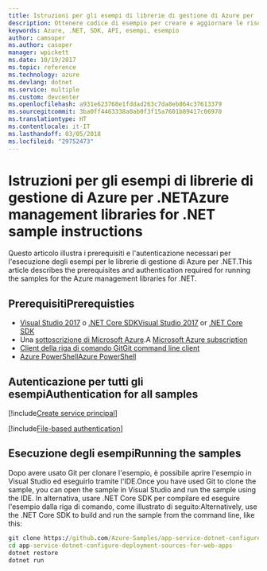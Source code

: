 ```yaml
---
title: Istruzioni per gli esempi di librerie di gestione di Azure per .NET
description: Ottenere codice di esempio per creare e aggiornare le risorse con le librerie di gestione di Azure management per .NET.
keywords: Azure, .NET, SDK, API, esempi, esempio
author: camsoper
ms.author: casoper
manager: wpickett
ms.date: 10/19/2017
ms.topic: reference
ms.technology: azure
ms.devlang: dotnet
ms.service: multiple
ms.custom: devcenter
ms.openlocfilehash: a931e623768e1fddad263c7da8eb864c37613379
ms.sourcegitcommit: 3ba0ff4463338a0ab0f3f15a7601b89417c06970
ms.translationtype: HT
ms.contentlocale: it-IT
ms.lasthandoff: 03/05/2018
ms.locfileid: "29752473"
---
```

# <a name="azure-management-libraries-for-net-sample-instructions"></a><span data-ttu-id="0f94d-104">Istruzioni per gli esempi di librerie di gestione di Azure per .NET</span><span class="sxs-lookup"><span data-stu-id="0f94d-104">Azure management libraries for .NET sample instructions</span></span>

<span data-ttu-id="0f94d-105">Questo articolo illustra i prerequisiti e l'autenticazione necessari per l'esecuzione degli esempi per le librerie di gestione di Azure per .NET.</span><span class="sxs-lookup"><span data-stu-id="0f94d-105">This article describes the prerequisites and authentication required for running the samples for the Azure management libraries for .NET.</span></span>

## <a name="prerequisties"></a><span data-ttu-id="0f94d-106">Prerequisiti</span><span class="sxs-lookup"><span data-stu-id="0f94d-106">Prerequisties</span></span> 

* <span data-ttu-id="0f94d-107">[Visual Studio 2017](https://www.visualstudio.com/vs/) o [.NET Core SDK](https://www.microsoft.com/net/download/core)</span><span class="sxs-lookup"><span data-stu-id="0f94d-107">[Visual Studio 2017](https://www.visualstudio.com/vs/) or [.NET Core SDK](https://www.microsoft.com/net/download/core)</span></span>
* <span data-ttu-id="0f94d-108">Una [sottoscrizione di Microsoft Azure](https://azure.microsoft.com/free/).</span><span class="sxs-lookup"><span data-stu-id="0f94d-108">A [Microsoft Azure subscription](https://azure.microsoft.com/free/)</span></span>
* [<span data-ttu-id="0f94d-109">Client della riga di comando Git</span><span class="sxs-lookup"><span data-stu-id="0f94d-109">Git command line client</span></span>](https://git-scm.com/)
* [<span data-ttu-id="0f94d-110">Azure PowerShell</span><span class="sxs-lookup"><span data-stu-id="0f94d-110">Azure PowerShell</span></span>](/powershell/azure/install-azurerm-ps)

## <a name="authentication-for-all-samples"></a><span data-ttu-id="0f94d-111">Autenticazione per tutti gli esempi</span><span class="sxs-lookup"><span data-stu-id="0f94d-111">Authentication for all samples</span></span>

[!include[Create service principal](includes/create-sp.md)]

[!include[File-based authentication](includes/file-based-auth.md)]

## <a name="running-the-samples"></a><span data-ttu-id="0f94d-112">Esecuzione degli esempi</span><span class="sxs-lookup"><span data-stu-id="0f94d-112">Running the samples</span></span>

<span data-ttu-id="0f94d-113">Dopo avere usato Git per clonare l'esempio, è possibile aprire l'esempio in Visual Studio ed eseguirlo tramite l'IDE.</span><span class="sxs-lookup"><span data-stu-id="0f94d-113">Once you have used Git to clone the sample, you can open the sample in Visual Studio and run the sample using the IDE.</span></span>  <span data-ttu-id="0f94d-114">In alternativa, usare .NET Core SDK per compilare ed eseguire l'esempio dalla riga di comando, come illustrato di seguito:</span><span class="sxs-lookup"><span data-stu-id="0f94d-114">Alternatively, use the .NET Core SDK to build and run the sample from the command line, like this:</span></span>

```cmd
git clone https://github.com/Azure-Samples/app-service-dotnet-configure-deployment-sources-for-web-apps.git
cd app-service-dotnet-configure-deployment-sources-for-web-apps
dotnet restore
dotnet run
```
